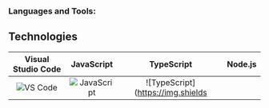 ### Languages and Tools:

## Technologies

| Visual Studio Code | JavaScript | TypeScript | Node.js |
| :-----------------: | :--------: | :--------: | :-----: |
| ![VS Code](https://img.shields.io/badge/-VS%20Code-007ACC?style=flat-square&logo=visual-studio-code&logoColor=white) | ![JavaScript](https://img.shields.io/badge/-JavaScript-F7DF1E?style=flat-square&logo=javascript&logoColor=black) | ![TypeScript](https://img.shields






